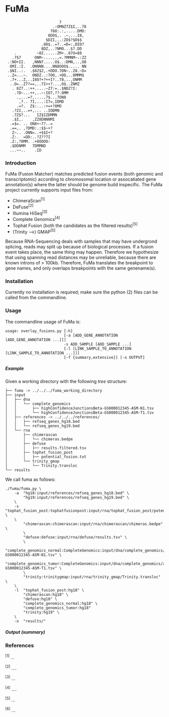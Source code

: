 # FuMa #

	                        7
	                     .:OMNZ7Z$I,..78
	                    788:.:,.....DMD:
	                   8DO$,. .~,...I8,
	                  $DZI,..:ZO$?$D$$
	                .88$..=7..=D=:,DIO?
	                8DZ,..?NMO...$?.DD
	    .         ~8Z......ZM+..87O=88
	   .7$7      ONM~....,.,=.?MMNM~.:ZZ
	 .:NO+II.   ,NNN7.....O$..:DMN,..,O8
	  OMI.:I.  .ONNNN....NN8OOO$..... NN
	 .$NI..:.  .$8Z$Z,.+DDO.7DN~..Z8.~D=
	 ..Z=...~.  ONDZ..:7OO,.+DD,..8MMM$
	  .7+...Z,..I8O?+?++I?..78,..,ONMM
	  ..O=..Z7?==,..7I++?...,O$..ZNMZ
	   . 8Z7..:++.....~Z7:=..$NDZ?I:
	    .?D~...++,..~:IO7,??.OMM
	     .,...=?,....,7$...7ON8
	      ,?.. 7I,...:I7=,IDMD
	     .=?.  Z$:...:+=+?8MO
	   .?ZI,..=+,... ..IODMN
	   .7Z$?...   IZ$IZDMMN
	   .$I,.    ,ZZ8DNNNMI
	  .=$=. .. ON8+~7?..=
	  .==,. ,?DMD:.:$$~+?
	   Z~.. .ONN=..+$$I+?
	  .Z:.  =DD:..?Z??7I
	  .Z:,?8MM. .+8OOOO:
	  .$DDNMM   7DMMND
	  ...~~..    .ID

### Introduction ###

FuMa (Fusion Matcher) matches predicted fusion events (both genomic and transcriptomic) according to chromosomal location or assocatiated gene annotation(s) where the latter should be genome build inspecific.
The FuMa project currently supports input files from:

+	ChimeraScan<sup>[1]</sup>
+	DeFuse<sup>[2]</sup>
+	Illumina HiSeq<sup>[3]</sup>
+	Complete Genomics<sup>[4]</sup>
+	Tophat Fusion (both the candidates as the filtered results)<sup>[5]</sup>
+	(Trinity -->) GMAP<sup>[5]</sup>

Because RNA-Sequencing deals with samples that may have undergrond splicing, reads may split up because of biological processes. If a fusion event takes place, the same thing may happen. Therefore we hypothesize that using spanning read distances may be unreliable, because there are known introns of > 100kb. Therefore, FuMa translates the breakpoint to gene names, and only overlaps breakpoints with the same genename(s).


### Installation ###
Currently no installation is required; make sure the python (2) files can be called from the commandline.

### Usage ###
The commandline usage of FuMa is:

	usage: overlay_fusions.py [-h]
	                          [-a [ADD_GENE_ANNOTATION [ADD_GENE_ANNOTATION ...]]]
	                          -s ADD_SAMPLE [ADD_SAMPLE ...]
	                          [-l [LINK_SAMPLE_TO_ANNOTATION [LINK_SAMPLE_TO_ANNOTATION ...]]]
	                          [-f {summary,extensive}] [-o OUTPUT]

##### Example #####
Given a working directory with the following _tree_ structure:

	├── fuma -> ../../../fuma_working_directory
	├── input
	│   ├── dna
	│   │   └── complete_genomics
	│   │       ├── highConfidenceJunctionsBeta-GS000012345-ASM-N1.tsv
	│   │       └── highConfidenceJunctionsBeta-GS000012345-ASM-T1.tsv
	│   ├── references -> ../../../references/
	│   │   ├── refseq_genes_hg18.bed
	│   │   └── refseq_genes_hg19.bed
	│   └── rna
	│       ├── chimerascan
	│       │   └── chimeras.bedpe
	│       ├── defuse
	│       │   ├── results.filtered.tsv
	│       ├── tophat_fusion_post
	│       │   ├── potential_fusion.txt
	│       └── trinity_gmap
	│           └── Trinity.transloc
	└── results

We call fuma as follows:

	./fuma/fuma.py \
	    -a  "hg18:input/references/refseq_genes_hg18.bed" \
	        "hg19:input/references/refseq_genes_hg19.bed" \
	    \
	    -s  "tophat_fusion_post:tophatfusionpost:input/rna/tophat_fusion_post/potential_fusion.txt" \
	    \
	        "chimerascan:chimerascan:input/rna/chimerascan/chimeras.bedpe" \
	        \
	        "defuse:defuse:input/rna/defuse/results.tsv" \
	        \
	        "complete_genomics_normal:CompleteGenomics:input/dna/complete_genomics/allJunctionsBeta-GS000012345-ASM-N1.tsv" \
	        "complete_genomics_tumor:CompleteGenomics:input/dna/complete_genomics/allJunctionsBeta-GS000012345-ASM-T1.tsv" \
	        \
	        "trinity:trinitygmap:input/rna/trinity_gmap/Trinity.transloc" \
	    \
	    -l  "tophat_fusion_post:hg18" \
	        "chimerascan:hg18" \
	        "defuse:hg18" \
	        "complete_genomics_normal:hg18" \
	        "complete_genomics_tumor:hg18" 
	        "trinity:hg19" \
	    \
	    -o  "results/"

##### Output (summary) #####

### References ###
<sup>[1]</sup> ...

<sup>[2]</sup> ....

<sup>[3]</sup> ...

<sup>[4]</sup> ....

<sup>[5]</sup> ...

<sup>[6]</sup> ...

